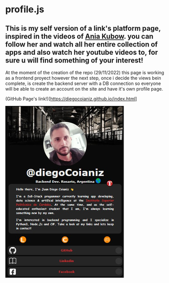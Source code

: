 # profile.js

## This is my self version of a link's platform page, inspired in the videos of [Ania Kubow](https://github.com/kubowania). you can follow her and watch all her entire collection of apps and also watch her youtube videos to, for sure u will find something of your interest!

At the moment of the creation of the repo (29/11/2022) this page is working as a frontend proyect however the next step, once i decide the views bein complete, is create the backend server with a DB connection so everyone will be able to create an account on the site and have it's own profile page.

(GitHub Page's link!)[https://diegocoianiz.github.io/index.html]

![profile](https://github.com/diegoCoianiz/diegoCoianiz.github.io/blob/main/img/IndexPortofolio.jpg)
